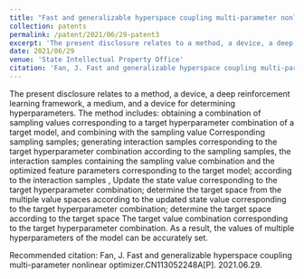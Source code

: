 ```yaml
---
title: "Fast and generalizable hyperspace coupling multi-parameter nonlinear optimizer"
collection: patents
permalink: /patent/2021/06/29-patent3
excerpt: 'The present disclosure relates to a method, a device, a deep reinforcement learning framework, a medium, and a device for determining hyperparameters. The method includes: obtaining a combination of sampling values corresponding to a target hyperparameter combination of a target model, and combining with the sampling value Corresponding sampling samples; generating interaction samples corresponding to the target hyperparameter combination according to the sampling samples, the interaction samples containing the sampling value combination and the optimized feature parameters corresponding to the target model; according to the interaction samples , Update the state value corresponding to the target hyperparameter combination; determine the target space from the multiple value spaces according to the updated state value corresponding to the target hyperparameter combination; determine the target space according to the target space The target value combination corresponding to the target hyperparameter combination. As a result, the values of multiple hyperparameters of the model can be accurately set.'
date: 2021/06/29
venue: 'State Intellectual Property Office'
citation: 'Fan, J. Fast and generalizable hyperspace coupling multi-parameter nonlinear optimizer.CN113052248A[P]. 2021.06.29.'
---
```

The present disclosure relates to a method, a device, a deep reinforcement learning framework, a medium, and a device for determining hyperparameters. The method includes: obtaining a combination of sampling values corresponding to a target hyperparameter combination of a target model, and combining with the sampling value Corresponding sampling samples; generating interaction samples corresponding to the target hyperparameter combination according to the sampling samples, the interaction samples containing the sampling value combination and the optimized feature parameters corresponding to the target model; according to the interaction samples , Update the state value corresponding to the target hyperparameter combination; determine the target space from the multiple value spaces according to the updated state value corresponding to the target hyperparameter combination; determine the target space according to the target space The target value combination corresponding to the target hyperparameter combination. As a result, the values of multiple hyperparameters of the model can be accurately set.

Recommended citation: Fan, J. Fast and generalizable hyperspace coupling multi-parameter nonlinear optimizer.CN113052248A[P]. 2021.06.29.